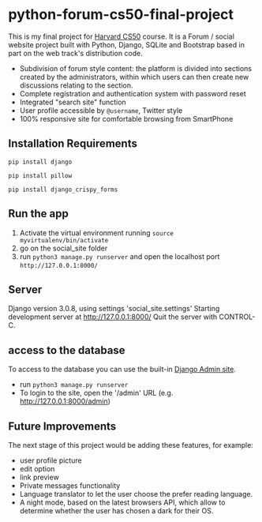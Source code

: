 # python-forum-cs50-final-project

This is my final project for [Harvard CS50](https://cs50.harvard.edu/x/2020/) course. It is a Forum / social website project built with Python, Django, SQLite and Bootstrap based in part on the web track's distribution code.

- Subdivision of forum style content: the platform is divided into sections created by the administrators, within which users can then create new discussions relating to the section.
- Complete registration and authentication system with password reset
- Integrated "search site" function
- User profile accessible by `@username`, Twitter style
- 100% responsive site for comfortable browsing from SmartPhone

## Installation Requirements

`pip install django`

`pip install pillow`

`pip install django_crispy_forms`

## Run the app
1. Activate the virtual environment running `source myvirtualenv/bin/activate`
2. go on the social_site folder
3. run `python3 manage.py runserver` and open the localhost port `http://127.0.0.1:8000/`



## Server
Django version 3.0.8, using settings 'social_site.settings'
Starting development server at http://127.0.0.1:8000/
Quit the server with CONTROL-C.

## access to the database
To access to the database you can use the built-in [Django Admin site](https://developer.mozilla.org/en-US/docs/Learn/Server-side/Django/Admin_site#:~:text=To%20login%20to%20the%20site,'ve%20entered%20your%20details).
- run `python3 manage.py runserver`
- To login to the site, open the '/admin' URL (e.g. http://127.0.0.1:8000/admin)


## Future Improvements

The next stage of this project would be adding these features, for example:
 * user profile picture
 * edit option
 * link preview
 * Private messages functionality
 * Language translator to let the user choose the prefer reading language.
 * A night mode, based on the latest browsers API, which allow to determine whether the user has chosen a dark for their OS.
